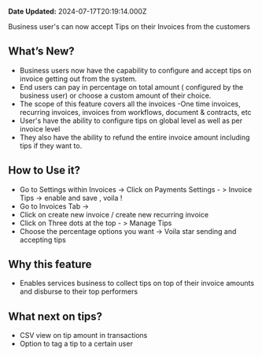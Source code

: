 **Date Updated:** 2024-07-17T20:19:14.000Z

Business user's can now accept Tips on their Invoices from the customers

## **What’s New?**

* Business users now have the capability to configure and accept tips on invoice getting out from the system.
* End users can pay in percentage on total amount ( configured by the business user) or choose a custom amount of their choice.
* The scope of this feature covers all the invoices -One time invoices, recurring invoices, invoices from workflows, document & contracts, etc
* User's have the ability to configure tips on global level as well as per invoice level
* They also have the ability to refund the entire invoice amount including tips if they want to.

## **How to Use it?**

* Go to Settings within Invoices -> Click on Payments Settings - > Invoice Tips -> enable and save , voila !
* Go to Invoices Tab ->
* Click on create new invoice / create new recurring invoice
* Click on Three dots at the top - > Manage Tips
* Choose the percentage options you want -> Voila star sending and accepting tips

## **Why this feature**

* Enables services business to collect tips on top of their invoice amounts and disburse to their top performers

## **What next on tips?**

* CSV view on tip amount in transactions
* Option to tag a tip to a certain user